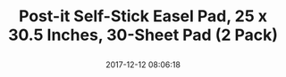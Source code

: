---
title: > #shorten me
  Post-it Self-Stick Easel Pad, 25 x 30.5 Inches, 30-Sheet Pad (2 Pack)
name: >
  Post-it Self-Stick Easel Pad, 25 x 30.5 Inches, 30-Sheet Pad (2 Pack)
date: "2017-12-12 08:06:18"
buy_now: "https://www.amazon.com/Post-Self-Stick-Easel-Inches-30-Sheet/dp/B00006IA9F?psc=1&SubscriptionId=AKIAIA5RBQIWQVTCUEUQ&tag=coldcutdeals-20&linkCode=xm2&camp=2025&creative=165953&creativeASIN=B00006IA9F"
description_markdown: >-

  - Self-stick sheets of premium, bright white paper resists marker bleed-through

  - Sheets stick to most surfaces and can be repositioned without surface damage

  - Sturdy back card has a handle for portability and slots to fit most easel stands

  - 25 in x 30 in, 30 Sheets/Pad, 2 Pads/Pack

  - Post-it Easel Pads are also available with Grid Lines or Lined Yellow Paper

  - Self-stick sheets stick firmly without damage to most walls; no need for tacks, tape or other fasteners.

  - Perfect for training sessions, brainstorming sessions, meetings and presentations, this sticky self-stick easel pad has premium paper


tweet_id_str: "940492995417296898"
price: "$77.49"
list_price: "$77.49"
deal_price: "$34.00"
you_save: "$43.49 (56%)"
asin: "B00006IA9F"
image: "https://images-na.ssl-images-amazon.com/images/I/31kCdPQ2X3L.jpg"
---